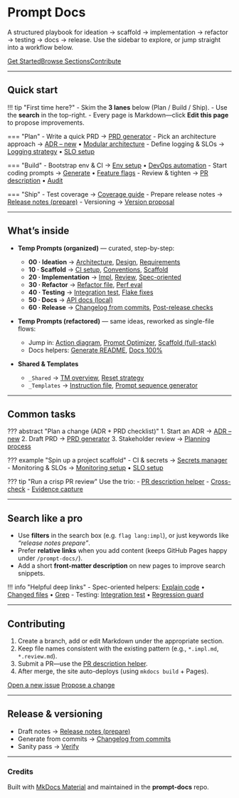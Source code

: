 # Prompt Docs

A structured playbook for ideation → scaffold → implementation → refactor → testing → docs → release.
Use the sidebar to explore, or jump straight into a workflow below.

[Get Started](#quick-start)[Browse Sections](#whats-inside)[Contribute](#contributing)

---

## Quick start

!!! tip "First time here?"
    - Skim the **3 lanes** below (Plan / Build / Ship).
    - Use the **search** in the top-right.
    - Every page is Markdown—click **Edit this page** to propose improvements.

=== "Plan"
    - Write a quick PRD → [PRD generator](temp-prompts-organized/00-ideation/requirements/prd-generator.requirements.md)
    - Pick an architecture approach → [ADR – new](temp-prompts-organized/00-ideation/architecture/adr-new.architecture.md) • [Modular architecture](temp-prompts-organized/00-ideation/architecture/modular-architecture.architecture.md)
    - Define logging & SLOs → [Logging strategy](temp-prompts-organized/00-ideation/architecture/logging-strategy.architecture.md) • [SLO setup](temp-prompts-organized/10-scaffold/ci-setup/slo-setup.ci-setup.md)

=== "Build"
    - Bootstrap env & CI → [Env setup](temp-prompts-organized/10-scaffold/ci-setup/env-setup.ci-setup.md) • [DevOps automation](temp-prompts-organized/10-scaffold/ci-setup/devops-automation.ci-setup.md)
    - Start coding prompts → [Generate](temp-prompts-organized/20-implementation/impl/generate.impl.md) • [Feature flags](temp-prompts-organized/20-implementation/impl/feature-flags.impl.md)
    - Review & tighten → [PR description](temp-prompts-organized/20-implementation/review/pr-desc.review.md) • [Audit](temp-prompts-organized/20-implementation/review/audit.review.md)

=== "Ship"
    - Test coverage → [Coverage guide](temp-prompts-organized/40-testing/coverage/guide.coverage.md)
    - Prepare release notes → [Release notes (prepare)](temp-prompts-organized/60-release/changelog/release-notes-prepare.changelog.md)
    - Versioning → [Version proposal](temp-prompts-organized/60-release/versioning/version-proposal.versioning.md)

---

## What’s inside

- **Temp Prompts (organized)** — curated, step-by-step:
  - **00 · Ideation** → [Architecture](temp-prompts-organized/00-ideation/architecture/adr-new.architecture.md), [Design](temp-prompts-organized/00-ideation/design/api-contract.design.md), [Requirements](temp-prompts-organized/00-ideation/requirements/prd-generator.requirements.md)
  - **10 · Scaffold** → [CI setup](temp-prompts-organized/10-scaffold/ci-setup/devops-automation.ci-setup.md), [Conventions](temp-prompts-organized/10-scaffold/conventions/version-control-guide.conventions.md), [Scaffold](temp-prompts-organized/10-scaffold/scaffold/fullstack.scaffold.md)
  - **20 · Implementation** → [Impl](temp-prompts-organized/20-implementation/impl/commit.impl.md), [Review](temp-prompts-organized/20-implementation/review/review.review.md), [Spec-oriented](temp-prompts-organized/20-implementation/spec-orient/explain-code.spec-orient.md)
  - **30 · Refactor** → [Refactor file](temp-prompts-organized/30-refactor/refactor/refactor-file.refactor.md), [Perf eval](temp-prompts-organized/30-refactor/perf/model-evaluation.perf.md)
  - **40 · Testing** → [Integration test](temp-prompts-organized/40-testing/gen-tests/integration-test.gen-tests.md), [Flake fixes](temp-prompts-organized/40-testing/fix-flakes/explain-failures.fix-flakes.md)
  - **50 · Docs** → [API docs (local)](temp-prompts-organized/50-docs/api-docs/api-docs-local.api-docs.md)
  - **60 · Release** → [Changelog from commits](temp-prompts-organized/60-release/changelog/from-commits.changelog.md), [Post-release checks](temp-prompts-organized/60-release/post-release-checks/license-report.post-release-checks.md)

- **Temp Prompts (refactored)** — same ideas, reworked as single-file flows:
  - Jump in: [Action diagram](temp-prompts-refactored/action-diagram.md), [Prompt Optimizer](temp-prompts-refactored/Prompt-Optimizer.md), [Scaffold (full-stack)](temp-prompts-refactored/scaffold-fullstack.md)
  - Docs helpers: [Generate README](temp-prompts-refactored/generate-readme.md), [Docs 100%](temp-prompts-refactored/docs-fulfilled-100.md)

- **Shared & Templates**
  - `_Shared` → [TM overview](temp-prompts-organized/_shared/tm/overview.tm.md), [Reset strategy](temp-prompts-organized/_shared/reset-strategy.shared.md)
  - `_Templates` → [Instruction file](temp-prompts-organized/_templates/instruction-file.templates.md), [Prompt sequence generator](temp-prompts-organized/_templates/prompt-sequence-generator.templates.md)

---

## Common tasks

??? abstract "Plan a change (ADR + PRD checklist)"
    1. Start an ADR → [ADR – new](temp-prompts-organized/00-ideation/architecture/adr-new.architecture.md)
    2. Draft PRD → [PRD generator](temp-prompts-organized/00-ideation/requirements/prd-generator.requirements.md)
    3. Stakeholder review → [Planning process](temp-prompts-organized/00-ideation/requirements/planning-process.requirements.md)

??? example "Spin up a project scaffold"
    - CI & secrets → [Secrets manager](temp-prompts-organized/10-scaffold/ci-setup/secrets-manager-setup.ci-setup.md)
    - Monitoring & SLOs → [Monitoring setup](temp-prompts-organized/10-scaffold/ci-setup/monitoring-setup.ci-setup.md) • [SLO setup](temp-prompts-organized/10-scaffold/ci-setup/slo-setup.ci-setup.md)

??? tip "Run a crisp PR review"
    Use the trio:
    - [PR description helper](temp-prompts-organized/20-implementation/review/pr-desc.review.md)
    - [Cross-check](temp-prompts-organized/20-implementation/review/cross-check.review.md)
    - [Evidence capture](temp-prompts-organized/20-implementation/review/evidence-capture.review.md)

---

## Search like a pro

- Use **filters** in the search box (e.g. `flag lang:impl`), or just keywords like _“release notes prepare”_.
- Prefer **relative links** when you add content (keeps GitHub Pages happy under `/prompt-docs/`).
- Add a short **front-matter description** on new pages to improve search snippets.

!!! info "Helpful deep links"
    - Spec-oriented helpers: [Explain code](temp-prompts-organized/20-implementation/spec-orient/explain-code.spec-orient.md) • [Changed files](temp-prompts-organized/20-implementation/spec-orient/changed-files.spec-orient.md) • [Grep](temp-prompts-organized/20-implementation/spec-orient/grep.spec-orient.md)
    - Testing: [Integration test](temp-prompts-organized/40-testing/gen-tests/integration-test.gen-tests.md) • [Regression guard](temp-prompts-organized/40-testing/coverage/regression-guard.coverage.md)

---

## Contributing

1. Create a branch, add or edit Markdown under the appropriate section.
2. Keep file names consistent with the existing pattern (e.g., `*.impl.md`, `*.review.md`).
3. Submit a PR—use the [PR description helper](temp-prompts-organized/20-implementation/review/pr-desc.review.md).
4. After merge, the site auto-deploys (using `mkdocs build` + Pages).

[Open a new issue](https://github.com/AcidicSoil/prompt-docs/issues/new)  [Propose a change](https://github.com/AcidicSoil/prompt-docs/pulls)

---

## Release & versioning

- Draft notes → [Release notes (prepare)](temp-prompts-organized/60-release/changelog/release-notes-prepare.changelog.md)
- Generate from commits → [Changelog from commits](temp-prompts-organized/60-release/changelog/from-commits.changelog.md)
- Sanity pass → [Verify](temp-prompts-organized/60-release/changelog/verify.changelog.md)

---

### Credits

Built with [MkDocs Material](https://squidfunk.github.io/mkdocs-material/) and maintained in the **prompt-docs** repo.
